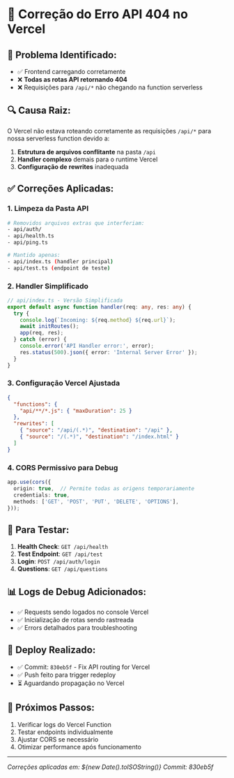# 🔧 Correção do Erro API 404 no Vercel

## 🚨 **Problema Identificado:**
- ✅ Frontend carregando corretamente 
- ❌ **Todas as rotas API retornando 404**
- ❌ Requisições para `/api/*` não chegando na function serverless

## 🔍 **Causa Raiz:**
O Vercel não estava roteando corretamente as requisições `/api/*` para nossa serverless function devido a:

1. **Estrutura de arquivos conflitante** na pasta `/api`
2. **Handler complexo** demais para o runtime Vercel
3. **Configuração de rewrites** inadequada

## ✅ **Correções Aplicadas:**

### 1. **Limpeza da Pasta API**
```bash
# Removidos arquivos extras que interferiam:
- api/auth/
- api/health.ts
- api/ping.ts

# Mantido apenas:
- api/index.ts (handler principal)
- api/test.ts (endpoint de teste)
```

### 2. **Handler Simplificado**
```typescript
// api/index.ts - Versão Simplificada
export default async function handler(req: any, res: any) {
  try {
    console.log(`Incoming: ${req.method} ${req.url}`);
    await initRoutes();
    app(req, res);
  } catch (error) {
    console.error('API Handler error:', error);
    res.status(500).json({ error: 'Internal Server Error' });
  }
}
```

### 3. **Configuração Vercel Ajustada**
```json
{
  "functions": {
    "api/**/*.js": { "maxDuration": 25 }
  },
  "rewrites": [
    { "source": "/api/(.*)", "destination": "/api" },
    { "source": "/(.*)", "destination": "/index.html" }
  ]
}
```

### 4. **CORS Permissivo para Debug**
```typescript
app.use(cors({
  origin: true,  // Permite todas as origens temporariamente
  credentials: true,
  methods: ['GET', 'POST', 'PUT', 'DELETE', 'OPTIONS'],
}));
```

## 🧪 **Para Testar:**

1. **Health Check**: `GET /api/health`
2. **Test Endpoint**: `GET /api/test` 
3. **Login**: `POST /api/auth/login`
4. **Questions**: `GET /api/questions`

## 📊 **Logs de Debug Adicionados:**
- ✅ Requests sendo logados no console Vercel
- ✅ Inicialização de rotas sendo rastreada
- ✅ Errors detalhados para troubleshooting

## 🚀 **Deploy Realizado:**
- ✅ Commit: `830eb5f` - Fix API routing for Vercel
- ✅ Push feito para trigger redeploy
- ⏳ Aguardando propagação no Vercel

## 🔄 **Próximos Passos:**
1. Verificar logs do Vercel Function
2. Testar endpoints individualmente  
3. Ajustar CORS se necessário
4. Otimizar performance após funcionamento

---
*Correções aplicadas em: ${new Date().toISOString()}*
*Commit: 830eb5f*
